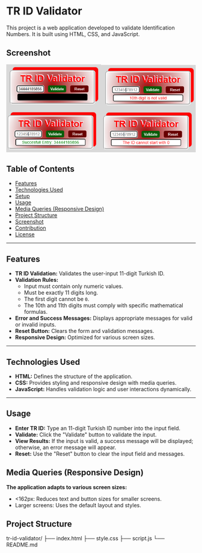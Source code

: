 # TR ID Validator

This project is a web application developed to validate Identification Numbers. It is built using HTML, CSS, and JavaScript.

## Screenshot

![Application Screenshot](./Screenshot.png)

## Table of Contents

- [Features](#features)
- [Technologies Used](#technologies-used)
- [Setup](#setup)
- [Usage](#usage)
- [Media Queries (Responsive Design)](#media-queries-responsive-design)
- [Project Structure](#project-structure)
- [Screenshot](#screenshot)
- [Contribution](#contribution)
- [License](#license)

---

## Features

- **TR ID Validation:** Validates the user-input 11-digit Turkish ID.
- **Validation Rules:**
  - Input must contain only numeric values.
  - Must be exactly 11 digits long.
  - The first digit cannot be `0`.
  - The 10th and 11th digits must comply with specific mathematical formulas.
- **Error and Success Messages:** Displays appropriate messages for valid or invalid inputs.
- **Reset Button:** Clears the form and validation messages.
- **Responsive Design:** Optimized for various screen sizes.

---

## Technologies Used

- **HTML:** Defines the structure of the application.
- **CSS:** Provides styling and responsive design with media queries.
- **JavaScript:** Handles validation logic and user interactions dynamically.

---

## Usage

- **Enter TR ID:** Type an 11-digit Turkish ID number into the input field.
- **Validate:** Click the "Validate" button to validate the input.
- **View Results:** If the input is valid, a success message will be displayed; otherwise, an error message will appear.
- **Reset:** Use the "Reset" button to clear the input field and messages.

## Media Queries (Responsive Design)

**The application adapts to various screen sizes:**

- <162px: Reduces text and button sizes for smaller screens.
- Larger screens: Uses the default layout and styles.

## Project Structure

tr-id-validator/
├── index.html
├── style.css
├── script.js
└── README.md
